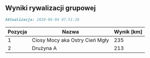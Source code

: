 ## Wyniki rywalizacji grupowej

```markdown
Aktualizacja: 2020-06-04 07:51:26
```

Pozycja | Nazwa | Wynik [km] |
------------ | -------------  | -------------
 1 |Ciosy Mocy aka Ostry Cień Mgły | 235 
 2 |Drużyna A | 213
